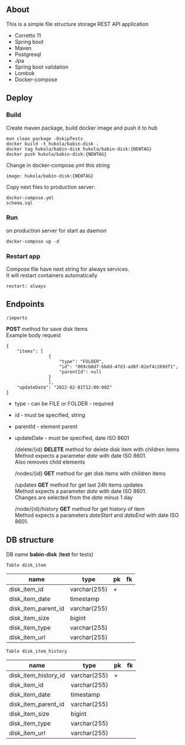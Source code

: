 ## About
This is a simple file structure storage REST API application
- Corretto 11
- Spring boot
- Maven
- Postgresql
- Jpa
- Spring boot validation
- Lombok
- Docker-compose

## Deploy
### Build
Create maven package, build docker image and push it to hub</br>

    mvn clean package -DskipTests 
    docker build -t hukola/babin-disk .
    docker tag hukola/babin-disk hukola/babin-disk:{NEWTAG}
    docker push hukola/babin-disk:{NEWTAG}

Change in docker-compose.yml this string</br>

    image: hukola/babin-disk:{NEWTAG}

Copy next files to production server:  </br>

    docker-compose.yml
    schema.sql

### Run
on production server for start as daemon

    docker-compose up -d

### Restart app
Compose file have next string for always services. </br> 
It will restart containers automatically

    restart: always
## Endpoints
    /imports
**POST** method for save disk items </br>
Example body request
    
    {
        "items": [
                    {
                        "type": "FOLDER",
                        "id": "069cb8d7-bbdd-47d3-ad8f-82ef4c269df1",
                        "parentId": null
                    }
                    ],
        "updateDate": "2022-02-01T12:00:00Z"
    }

- type - can be FILE or FOLDER - required 
- id - must be specified, string
- parentId - element parent
- updateDate - must be specified, date ISO 8601


    /delete/{id}
**DELETE** method for delete disk item with children items</br>
Method expects a parameter *date* with date ISO 8601. </br>
Also removes child elements

    /nodes/{id}
**GET** method for get disk items with children items

    /updates
**GET** method for get last 24h items updates</br>
Method expects a parameter *date* with date ISO 8601.</br>
Changes are selected from the *date* minus 1 day

    /node/{id}/history
**GET** method for get history of item</br>
Method expects a parameters *dateStart* and *dateEnd* with date ISO 8601.</br>

## DB structure
DB name **babin-disk** (**test** for tests)

    Table disk_item

| name | type         | pk  | fk  |
|------|--------------|-----|-----|
| disk_item_id | varchar(255) | +  |     |
|   disk_item_date   | timestamp    |     |     |
|   disk_item_parent_id   | varchar(255) |     |     |
|   disk_item_size   | bigint       |     |     |
|   disk_item_type   |   varchar(255)           |     |     |
|   disk_item_url   |      varchar(255)        |     |     |

    Table disk_item_history

| name | type         | pk  | fk  |
|------|--------------|-----|-----|
| disk_item_history_id | varchar(255) | +  |     |
| disk_item_id | varchar(255) |   |     |
|   disk_item_date   | timestamp    |     |     |
|   disk_item_parent_id   | varchar(255) |     |     |
|   disk_item_size   | bigint       |     |     |
|   disk_item_type   |   varchar(255)           |     |     |
|   disk_item_url   |      varchar(255)        |     |     |
